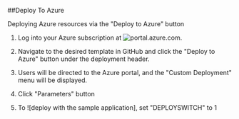 ##Deploy To Azure

Deploying Azure resources via the "Deploy to Azure" button


1. Log into your Azure subscription at ![portal.azure.com](https://portal.azure.com).  
2. Navigate to the desired template in GitHub and click the "Deploy to Azure" button under the deployment header.  

3. Users will be directed to the Azure portal, and the "Custom Deployment" menu will be displayed.  
 
4. Click "Parameters" button
 1. To ![deploy with the sample application], set "DEPLOYSWITCH" to 1
